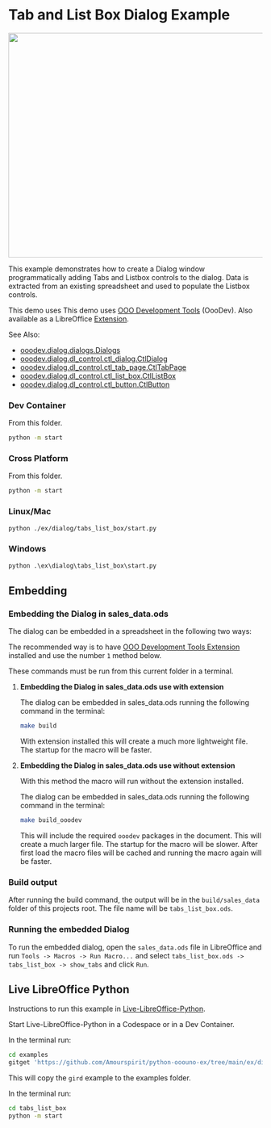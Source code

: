 # Tab and List Box Dialog Example

<p align="center">
<img src="https://user-images.githubusercontent.com/4193389/283562180-33f4293a-408d-43d8-92db-d287a4168050.png" width="657" height="445">
</p>

This example demonstrates how to create a Dialog window programmatically adding Tabs and Listbox controls to the dialog.
Data is extracted from an existing spreadsheet and used to populate the Listbox controls.

This demo uses This demo uses [OOO Development Tools] (OooDev).
Also available as a LibreOffice [Extension](https://extensions.libreoffice.org/en/extensions/show/41700).

See Also:

- [ooodev.dialog.dialogs.Dialogs](https://python-ooo-dev-tools.readthedocs.io/en/latest/src/dialog/dialogs.html)
- [ooodev.dialog.dl_control.ctl_dialog.CtlDialog](https://python-ooo-dev-tools.readthedocs.io/en/latest/src/dialog/dl_control/ctl_dialog.html)
- [ooodev.dialog.dl_control.ctl_tab_page.CtlTabPage](https://python-ooo-dev-tools.readthedocs.io/en/latest/src/dialog/dl_control/ctl_tab_page.html)
- [ooodev.dialog.dl_control.ctl_list_box.CtlListBox](https://python-ooo-dev-tools.readthedocs.io/en/latest/src/dialog/dl_control/ctl_list_box.html)
- [ooodev.dialog.dl_control.ctl_button.CtlButton](https://python-ooo-dev-tools.readthedocs.io/en/latest/src/dialog/dl_control/ctl_button.html)

### Dev Container

From this folder.

```sh
python -m start
```

### Cross Platform

From this folder.

```sh
python -m start
```

### Linux/Mac

```sh
python ./ex/dialog/tabs_list_box/start.py
```

### Windows

```ps
python .\ex\dialog\tabs_list_box\start.py
```

## Embedding

### Embedding the Dialog in sales_data.ods

The dialog can be embedded in a spreadsheet in the following two ways:

The recommended way is to have [OOO Development Tools Extension] installed and use the number `1` method below.

These commands must be run from this current folder in a terminal.

1. **Embedding the Dialog in sales_data.ods use with extension**

   The dialog can be embedded in sales_data.ods running the following command in the terminal:

   ```sh
   make build
   ```

   With extension installed this will create a much more lightweight file. The startup for the macro will be faster.

2. **Embedding the Dialog in sales_data.ods use without extension**

    With this method the macro will run without the extension installed.

   The dialog can be embedded in sales_data.ods running the following command in the terminal:

   ```sh
   make build_ooodev
   ```

    This will include the required `ooodev` packages in the document. This will create a much larger file. The startup for the macro will be slower. After first load the macro files will be cached and running the macro again will be faster.

### Build output

After running the build command, the output will be in the `build/sales_data` folder of this projects root.
The file name will be `tabs_list_box.ods`.

### Running the embedded Dialog

To run the embedded dialog, open the `sales_data.ods` file in LibreOffice and run
`Tools -> Macros -> Run Macro...` and select `tabs_list_box.ods -> tabs_list_box -> show_tabs` and click `Run`.

## Live LibreOffice Python

Instructions to run this example in [Live-LibreOffice-Python](https://github.com/Amourspirit/live-libreoffice-python).

Start Live-LibreOffice-Python in a Codespace or in a Dev Container.

In the terminal run:

```bash
cd examples
gitget 'https://github.com/Amourspirit/python-ooouno-ex/tree/main/ex/dialog/tabs_list_box'
```

This will copy the `gird` example to the examples folder.

In the terminal run:

```bash
cd tabs_list_box
python -m start
```

[OOO Development Tools]: https://python-ooo-dev-tools.readthedocs.io/en/latest/
[OOO Development Tools Extension]: https://extensions.libreoffice.org/en/extensions/show/41700
